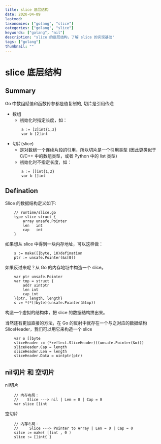 ```yaml
---
title: slice 底层结构
date: 2020-04-09
lastmod: 
taxonomies: ["golang", "slice"]
categories: ["golang", "slice"]
keywords: ["golang", "nil"]
description: "slice 的底层结构，了解 slice 的实现基础"
tags: ["golang"]
thumbnail: ""
---
```


# slice 底层结构

## Summary
Go 中数组赋值和函数传参都是值复制的, 切片是引用传递
- 数组
    + 初始化时指定长度，如：
    ```
        a := [2]int{1,2}
        var b [2]int
    ```
- 切片(slice)
    + 是对数组一个连续片段的引用，所以切片是一个引用类型 (因此更类似于 C/C++ 中的数组类型，或者 Python 中的 list 类型)
    + 初始化时不指定长度，如：
    ```
        a := []int{1,2}
        var b []int
    ```

## Defination
Slice 的数据结构定义如下: 
```
    // runtime/slice.go
    type slice struct {
        array unsafe.Pointer
        len   int
        cap   int
    }
```

如果想从 slice 中得到一块内存地址，可以这样做：
```
    s := make([]byte, 10)defination
    ptr := unsafe.Pointer(&s[0])
```

如果反过来呢？从 Go 的内存地址中构造一个 slice。
```
    var ptr unsafe.Pointer
    var tmp = struct {
        addr uintptr
        len int
        cap int
    }{ptr, length, length}
    s := *(*[]byte)(unsafe.Pointer(&tmp))
```
构造一个虚拟的结构体，把 slice 的数据结构拼出来。

当然还有更加直接的方法，在 Go 的反射中就存在一个与之对应的数据结构 SliceHeader，我们可以用它来构造一个 slice
```
    var o []byte
    sliceHeader := (*reflect.SliceHeader)((unsafe.Pointer(&o)))
    sliceHeader.Cap = length
    sliceHeader.Len = length
    sliceHeader.Data = uintptr(ptr)
```

## nil切片 和 空切片
nil切片
```
    // 内存布局：
    //    Slice ---> nil | Len = 0 | Cap = 0
    var slice []int
```

空切片
```
    // 内存布局：
    //     Slice ---> Pointer to Array | Len = 0 | Cap = 0
    silce := make( []int , 0 )
    slice := []int{ }
```
